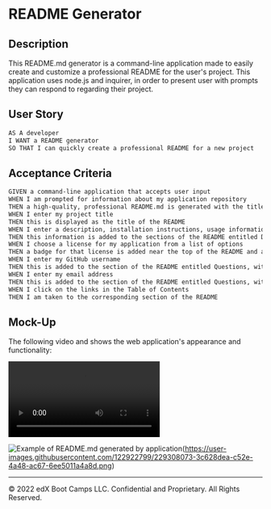 # README Generator

## Description

This README.md generator is a command-line application made to easily create and customize a professional README for the user's project. This application uses node.js and inquirer, in order to present user with prompts they can respond to regarding their project.

## User Story

```md
AS A developer
I WANT a README generator
SO THAT I can quickly create a professional README for a new project
```

## Acceptance Criteria

```md
GIVEN a command-line application that accepts user input
WHEN I am prompted for information about my application repository
THEN a high-quality, professional README.md is generated with the title of my project and sections entitled Description, Table of Contents, Installation, Usage, License, Contributing, Tests, and Questions
WHEN I enter my project title
THEN this is displayed as the title of the README
WHEN I enter a description, installation instructions, usage information, contribution guidelines, and test instructions
THEN this information is added to the sections of the README entitled Description, Installation, Usage, Contributing, and Tests
WHEN I choose a license for my application from a list of options
THEN a badge for that license is added near the top of the README and a notice is added to the section of the README entitled License that explains which license the application is covered under
WHEN I enter my GitHub username
THEN this is added to the section of the README entitled Questions, with a link to my GitHub profile
WHEN I enter my email address
THEN this is added to the section of the README entitled Questions, with instructions on how to reach me with additional questions
WHEN I click on the links in the Table of Contents
THEN I am taken to the corresponding section of the README
```

## Mock-Up

The following video and shows the web application's appearance and functionality:

![Video of readme-generator walkthrough.](https://user-images.githubusercontent.com/122922799/229307965-cd73f379-a058-495c-98a7-bfbe747c0213.mp4)

![Example of README.md generated by application](https://user-images.githubusercontent.com/122922799/229308045-a4343085-4cb3-40e2-8ea7-5d841efe5e58.png)(https://user-images.githubusercontent.com/122922799/229308073-3c628dea-c52e-4a48-ac67-6ee5011a4a8d.png)


- - -
© 2022 edX Boot Camps LLC. Confidential and Proprietary. All Rights Reserved.
